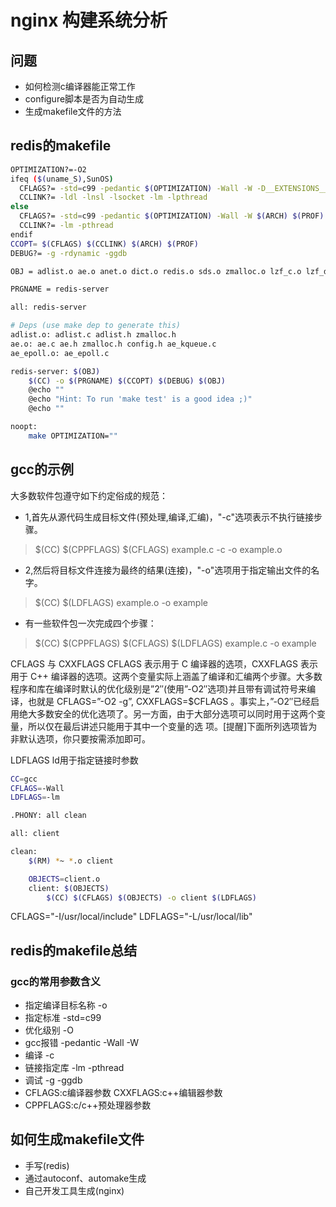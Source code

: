 # nginx 构建系统分析

## 问题
* 如何检测c编译器能正常工作
* configure脚本是否为自动生成
* 生成makefile文件的方法



## redis的makefile
```bash
OPTIMIZATION?=-O2
ifeq ($(uname_S),SunOS)
  CFLAGS?= -std=c99 -pedantic $(OPTIMIZATION) -Wall -W -D__EXTENSIONS__ -D_XPG6
  CCLINK?= -ldl -lnsl -lsocket -lm -lpthread
else
  CFLAGS?= -std=c99 -pedantic $(OPTIMIZATION) -Wall -W $(ARCH) $(PROF)
  CCLINK?= -lm -pthread
endif
CCOPT= $(CFLAGS) $(CCLINK) $(ARCH) $(PROF)
DEBUG?= -g -rdynamic -ggdb 

OBJ = adlist.o ae.o anet.o dict.o redis.o sds.o zmalloc.o lzf_c.o lzf_d.o pqsort.o zipmap.o sha1.o ziplist.o release.o networking.o util.o object.o db.o replication.o rdb.o t_string.o t_list.o t_set.o t_zset.o t_hash.o config.o aof.o vm.o pubsub.o multi.o debug.o sort.o

PRGNAME = redis-server

all: redis-server

# Deps (use make dep to generate this)
adlist.o: adlist.c adlist.h zmalloc.h
ae.o: ae.c ae.h zmalloc.h config.h ae_kqueue.c
ae_epoll.o: ae_epoll.c

redis-server: $(OBJ)
	$(CC) -o $(PRGNAME) $(CCOPT) $(DEBUG) $(OBJ)
	@echo ""
	@echo "Hint: To run 'make test' is a good idea ;)"
	@echo ""

noopt:
	make OPTIMIZATION=""

```
## gcc的示例
大多数软件包遵守如下约定俗成的规范：
* 1,首先从源代码生成目标文件(预处理,编译,汇编)，"-c"选项表示不执行链接步骤。
>$(CC) $(CPPFLAGS) $(CFLAGS) example.c   -c   -o example.o
* 2,然后将目标文件连接为最终的结果(连接)，"-o"选项用于指定输出文件的名字。
>$(CC) $(LDFLAGS) example.o   -o example
* 有一些软件包一次完成四个步骤：
>$(CC) $(CPPFLAGS) $(CFLAGS) $(LDFLAGS) example.c   -o example

CFLAGS 与 CXXFLAGS
CFLAGS 表示用于 C 编译器的选项，CXXFLAGS 表示用于 C++ 编译器的选项。这两个变量实际上涵盖了编译和汇编两个步骤。大多数程序和库在编译时默认的优化级别是”2″(使用”-O2″选项)并且带有调试符号来编 译，也就是 CFLAGS=”-O2 -g”, CXXFLAGS=$CFLAGS 。事实上，”-O2″已经启用绝大多数安全的优化选项了。另一方面，由于大部分选项可以同时用于这两个变量，所以仅在最后讲述只能用于其中一个变量的选 项。[提醒]下面所列选项皆为非默认选项，你只要按需添加即可。

LDFLAGS
ld用于指定链接时参数
```bash
CC=gcc
CFLAGS=-Wall
LDFLAGS=-lm

.PHONY: all clean

all: client

clean:
    $(RM) *~ *.o client

    OBJECTS=client.o
    client: $(OBJECTS)
        $(CC) $(CFLAGS) $(OBJECTS) -o client $(LDFLAGS)
```
CFLAGS="-I/usr/local/include" LDFLAGS="-L/usr/local/lib"




## redis的makefile总结
### gcc的常用参数含义
* 指定编译目标名称 -o
* 指定标准 -std=c99
* 优化级别 -O 
* gcc报错  -pedantic   -Wall -W  
* 编译  -c
* 链接指定库 -lm -pthread
* 调试 -g  -ggdb
* CFLAGS:c编译器参数  CXXFLAGS:c++编辑器参数 
* CPPFLAGS:c/c++预处理器参数

## 如何生成makefile文件
* 手写(redis)
* 通过autoconf、automake生成
* 自己开发工具生成(nginx)

